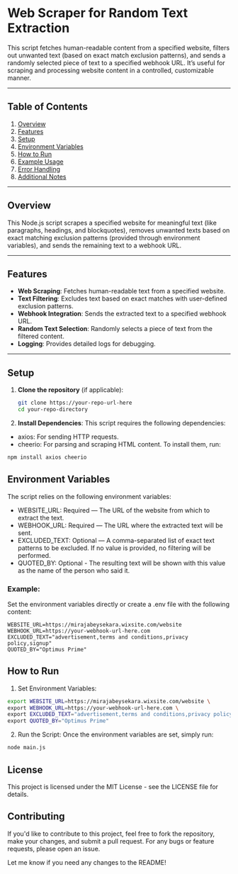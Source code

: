 # Web Scraper for Random Text Extraction

This script fetches human-readable content from a specified website, filters out unwanted text (based on exact match exclusion patterns), and sends a randomly selected piece of text to a specified webhook URL. It’s useful for scraping and processing website content in a controlled, customizable manner.

---

## Table of Contents

1. [Overview](#overview)
2. [Features](#features)
3. [Setup](#setup)
4. [Environment Variables](#environment-variables)
5. [How to Run](#how-to-run)
6. [Example Usage](#example-usage)
7. [Error Handling](#error-handling)
8. [Additional Notes](#additional-notes)

---

## Overview

This Node.js script scrapes a specified website for meaningful text (like paragraphs, headings, and blockquotes), removes unwanted texts based on exact matching exclusion patterns (provided through environment variables), and sends the remaining text to a webhook URL.

---

## Features

- **Web Scraping**: Fetches human-readable text from a specified website.
- **Text Filtering**: Excludes text based on exact matches with user-defined exclusion patterns.
- **Webhook Integration**: Sends the extracted text to a specified webhook URL.
- **Random Text Selection**: Randomly selects a piece of text from the filtered content.
- **Logging**: Provides detailed logs for debugging.

---

## Setup

1. **Clone the repository** (if applicable):
   ```bash
   git clone https://your-repo-url-here
   cd your-repo-directory
2. **Install Dependencies**: This script requires the following dependencies:

- axios: For sending HTTP requests.
- cheerio: For parsing and scraping HTML content.
To install them, run:
```bash
npm install axios cheerio
```

## Environment Variables

The script relies on the following environment variables:

- WEBSITE_URL: Required — The URL of the website from which to extract the text.
- WEBHOOK_URL: Required — The URL where the extracted text will be sent.
- EXCLUDED_TEXT: Optional — A comma-separated list of exact text patterns to be excluded. If no value is provided, no filtering will be performed.
- QUOTED_BY: Optional - The resulting text will be shown with this value as the name of the person who said it.

### Example:
Set the environment variables directly or create a .env file with the following content:
```
WEBSITE_URL=https://mirajabeysekara.wixsite.com/website
WEBHOOK_URL=https://your-webhook-url-here.com
EXCLUDED_TEXT="advertisement,terms and conditions,privacy policy,signup"
QUOTED_BY="Optimus Prime"
```

## How to Run
1. Set Environment Variables:
```bash
export WEBSITE_URL=https://mirajabeysekara.wixsite.com/website \
export WEBHOOK_URL=https://your-webhook-url-here.com \
export EXCLUDED_TEXT="advertisement,terms and conditions,privacy policy,signup" \
export QUOTED_BY="Optimus Prime"
```

2. Run the Script:
Once the environment variables are set, simply run:
```bash
node main.js
```

## License
This project is licensed under the MIT License - see the LICENSE file for details.

## Contributing
If you'd like to contribute to this project, feel free to fork the repository, make your changes, and submit a pull request. For any bugs or feature requests, please open an issue.


Let me know if you need any changes to the README!
